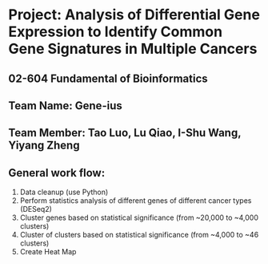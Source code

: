 # Project: Analysis of Differential Gene Expression to Identify Common Gene Signatures in Multiple Cancers
## 02-604 Fundamental of Bioinformatics
## Team Name: Gene-ius
## Team Member: Tao Luo, Lu Qiao, I-Shu Wang, Yiyang Zheng 

## General work flow:
1. Data cleanup (use Python)
2. Perform statistics analysis of different genes of different cancer types (DESeq2)
3. Cluster genes based on statistical significance (from ~20,000 to ~4,000 clusters)
4. Cluster of clusters based on statistical significance (from ~4,000 to ~46 clusters)
5. Create Heat Map
